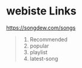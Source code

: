# webiste Links

https://songdew.com/songs

> 1. Recommended
> 2. popular
> 3. playlist
> 4. latest-song
